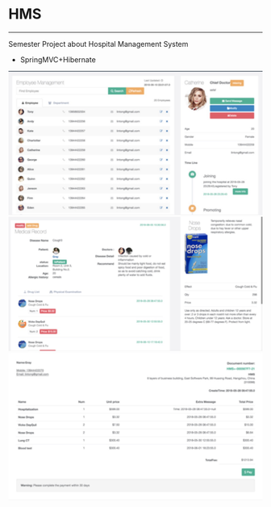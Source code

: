 # HMS
---
Semester Project about Hospital Management System
- SpringMVC+Hibernate

![](image/1551003624564.jpg)
![](image/1551003712239.jpg)
![](image/1551003726458.jpg)
